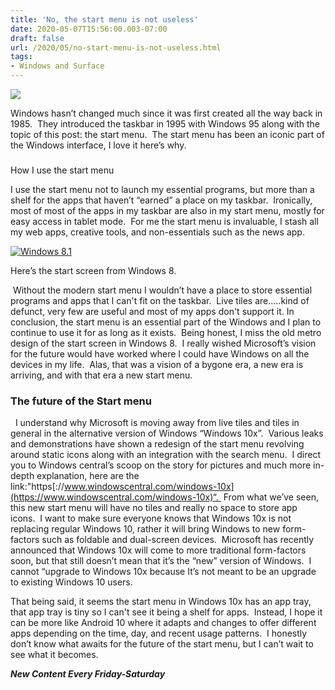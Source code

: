 ```yaml
---
title: 'No, the start menu is not useless'
date: 2020-05-07T15:56:00.003-07:00
draft: false
url: /2020/05/no-start-menu-is-not-useless.html
tags: 
- Windows and Surface
---
```


[![](https://1.bp.blogspot.com/-0Vd-mdyLphk/XrG5iL_zO-I/AAAAAAAAFW0/qzJst7BmAAsKgIwwHQXN-FDJpsbNZ4xzACNcBGAsYHQ/s640/Windows%2BStart%2Bmenu.jpg)](https://1.bp.blogspot.com/-0Vd-mdyLphk/XrG5iL_zO-I/AAAAAAAAFW0/qzJst7BmAAsKgIwwHQXN-FDJpsbNZ4xzACNcBGAsYHQ/s1600/Windows%2BStart%2Bmenu.jpg)

  

  

  

Windows hasn’t changed much since it was first created all the way back in 1985.  They introduced the taskbar in 1995 with Windows 95 along with the topic of this post: the start menu.  The start menu has been an iconic part of the Windows interface, I love it here’s why.

  

  

  

###   
How I use the start menu

  

I use the start menu not to launch my essential programs, but more than a shelf for the apps that haven’t “earned” a place on my taskbar.  Ironically, most of most of the apps in my taskbar are also in my start menu, mostly for easy access in tablet mode.  For me the start menu is invaluable, I stash all my web apps, creative tools, and non-essentials such as the news app.  

[![Windows 8.1](https://api.creativecommons.engineering/t/600/https://farm6.staticflickr.com/5528/11401074984_5a8253084b_m.jpg)](https://api.creativecommons.engineering/t/600/https://farm6.staticflickr.com/5528/11401074984_5a8253084b_m.jpg)

Here’s the start screen from Windows 8.

 Without the modern start menu I wouldn’t have a place to store essential programs and apps that I can't fit on the taskbar.  Live tiles are…..kind of defunct, very few are useful and most of my apps don't support it. In conclusion, the start menu is an essential part of the Windows and I plan to continue to use it for as long as it exists.  Being honest, I miss the old metro design of the start screen in Windows 8.  I really wished Microsoft’s vision for the future would have worked where I could have Windows on all the devices in my life.  Alas, that was a vision of a bygone era, a new era is arriving, and with that era a new start menu.  
  
  
  
  
  

### The future of the Start menu

  
  
  I understand why Microsoft is moving away from live tiles and tiles in general in the alternative version of Windows “Windows 10x”.  Various leaks and demonstrations have shown a redesign of the start menu revolving around static icons along with an integration with the search menu.  I direct you to Windows central’s scoop on the story for pictures and much more in-depth explanation, here are the link:"https[://www.windowscentral.com/windows-10x](https://www.windowscentral.com/windows-10x)“.  From what we’ve seen, this new start menu will have no tiles and really no space to store app icons.  I want to make sure everyone knows that Windows 10x is not replacing regular Windows 10, rather it will bring Windows to new form-factors such as foldable and dual-screen devices.  Microsoft has recently announced that Windows 10x will come to more traditional form-factors soon, but that still doesn’t mean that it’s the “new” version of Windows.  I cannot “upgrade to Windows 10x because It’s not meant to be an upgrade to existing Windows 10 users.  
  
  
That being said, it seems the start menu in Windows 10x has an app tray, that app tray is tiny so I can't see it being a shelf for apps.  Instead, I hope it can be more like Android 10 where it adapts and changes to offer different apps depending on the time, day, and recent usage patterns.  I honestly don’t know what awaits for the future of the start menu, but I can’t wait to see what it becomes.  
  
  
  
  
  
**_New Content Every Friday-Saturday_**